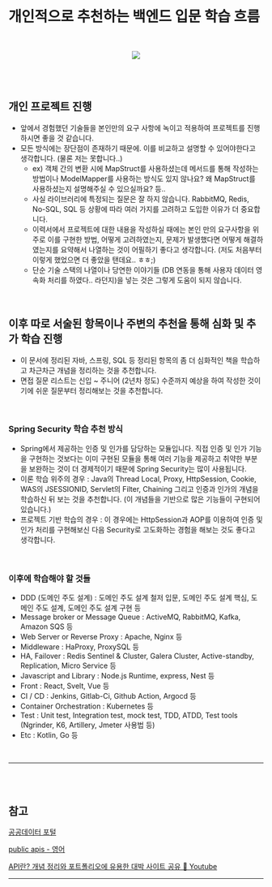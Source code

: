 
# 개인적으로 추천하는 백엔드 입문 학습 흐름

<br/>

<p align="center">
  <img src="https://user-images.githubusercontent.com/67903919/147674116-80149e7b-75ce-4c1f-8c96-e6addb0eed08.png">
</p>

<br/>
<br/>

## **개인 프로젝트 진행**

- 앞에서 경험했던 기술들을 본인만의 요구 사항에 녹이고 적용하여 프로젝트를 진행하시면 좋을 것 같습니다.
- 모든 방식에는 장단점이 존재하기 때문에. 이를 비교하고 설명할 수 있어야한다고 생각합니다. (물론 저는 못합니다..)
    - ex) 객체 간의 변환 시에 MapStruct를 사용하셨는데 메서드를 통해 작성하는 방법이나 ModelMapper를 사용하는 방식도 있지 않나요? 왜 MapStruct를 사용하셨는지 설명해주실 수 있으실까요? 등..
    - 사실 라이브러리에 특정되는 질문은 잘 하지 않습니다. RabbitMQ, Redis, No-SQL, SQL 등 상황에 따라 여러 가지를 고려하고 도입한 이유가 더 중요합니다.
    - 이력서에서 프로젝트에 대한 내용을 작성하실 때에는 본인 만의 요구사항을 위주로 이를 구현한 방법, 어떻게 고려하였는지, 문제가 발생했다면 어떻게 해결하였는지를 요약해서 나열하는 것이 어필하기 좋다고 생각합니다. (저도 처음부터 이렇게 했었으면 더 좋았을 탠데요.. ㅎㅎ;) 
    - 단순 기술 스택의 나열이나 당연한 이야기들 (DB 연동을 통해 사용자 데이터 영속화 처리를 하였다.. 라던지)을 넣는 것은 그렇게 도움이 되지 않습니다.

<br/>

## **이후 따로 서술된 항목이나 주변의 추천을 통해 심화 및 추가 학습 진행**
- 이 문서에 정리된 자바, 스프링, SQL 등 정리된 항목의 좀 더 심화적인 책을 학습하고 차근차근 개념을 정리하는 것을 추천합니다.
- 면접 질문 리스트는 신입 ~ 주니어 (2년차 정도) 수준까지 예상을 하여 작성한 것이기에 쉬운 질문부터 정리해보는 것을 추천합니다.

<br/>

### Spring Security 학습 추천 방식
- Spring에서 제공하는 인증 및 인가를 담당하는 모듈입니다. 직접 인증 및 인가 기능을 구현하는 것보다는 이미 구현된 모듈을 통해 여러 기능을 제공하고 취약한 부분을 보완하는 것이 더 경제적이기 때문에 Spring Security는 많이 사용됩니다.
- 이론 학습 위주의 경우 : Java의 Thread Local, Proxy, HttpSession, Cookie, WAS의 JSESSIONID, Servlet의 Filter, Chaining 그리고 인증과 인가의 개념을 학습하신 뒤 보는 것을 추천합니다. (이 개념들을 기반으로 많은 기능들이 구현되어 있습니다.)
- 프로젝트 기반 학습의 경우 : 이 경우에는 HttpSession과 AOP를 이용하여 인증 및 인가 처리를 구현해보신 다음 Security로 고도화하는 경험을 해보는 것도 좋다고 생각합니다.

<br/>

### 이후에 학습해야 할 것들

- DDD (도메인 주도 설계) : 도메인 주도 설계 철저 입문, 도메인 주도 설계 핵심, 도메인 주도 설계, 도메인 주도 설계 구현 등
- Message broker or Message Queue : ActiveMQ, RabbitMQ, Kafka, Amazon SQS 등
- Web Server or Reverse Proxy : Apache, Nginx 등
- Middleware : HaProxy, ProxySQL 등
- HA, Failover : Redis Sentinel & Cluster, Galera Cluster, Active-standby, Replication, Micro Service 등
- Javascript and Library : Node.js Runtime, express, Nest 등
- Front : React, Svelt, Vue 등
- CI / CD : Jenkins, Gitlab-Ci, Github Action, Argocd 등
- Container Orchestration : Kubernetes 등
- Test : Unit test, Integration test, mock test, TDD, ATDD, Test tools (Ngrinder, K6, Artillery, Jmeter 사용법 등)
- Etc : Kotlin, Go 등
       
<br/>

---

<br/>

<!--
## Sample Projects 
제 개인적으로 PoC 또는 학습 용도로 만들고 있는 Project Repo 입니다.
### https://github.com/Lob-dev/The-Joy-Of-Java
-->

<br/>

## 참고

[공공데이터 포털](https://www.data.go.kr/)

[public apis - 영어](https://github.com/public-apis/public-apis)

[API란? 개념 정리와 포트폴리오에 유용한 대박 사이트 공유 🙌 Youtube](https://www.youtube.com/watch?v=ogT267HvNuQ&t=337s&ab_channel=%EB%93%9C%EB%A6%BC%EC%BD%94%EB%94%A9by%EC%97%98%EB%A6%AC)

---
